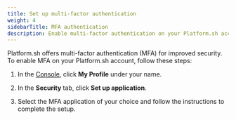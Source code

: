 ```yaml
---
title: Set up multi-factor authentication
weight: 4
sidebarTitle: MFA authentication
description: Enable multi-factor authentication on your Platform.sh account for enhanced security.
---
```


Platform.sh offers multi-factor authentication (MFA) for improved security.
To enable MFA on your Platform.sh account,
follow these steps:

1.  In the [Console](../../administration/web/_index.md),
    click **My Profile** under your name.

2.  In the **Security** tab,
    click **Set up application**.

3.  Select the MFA application of your choice 
    and follow the instructions to complete the setup.